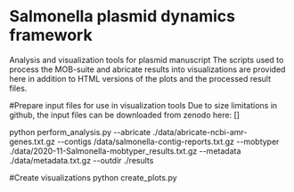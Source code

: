 # Salmonella plasmid dynamics framework
Analysis and visualization tools for plasmid manuscript
The scripts used to process the MOB-suite and abricate results into visualizations are provided here in addition to HTML versions of the plots and the processed result files.

#Prepare input files for use in visualization tools
Due to size limitations in github, the input files can be downloaded from zenodo here: []

python perform_analysis.py --abricate ./data/abricate-ncbi-amr-genes.txt.gz --contigs /data/salmonella-contig-reports.txt.gz --mobtyper ./data/2020-11-Salmonella-mobtyper_results.txt.gz --metadata ./data/metadata.txt.gz --outdir ./results

#Create visualizations
python create_plots.py


